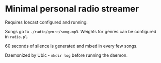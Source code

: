 # Minimal personal radio streamer

Requires Icecast configured and running.

Songs go to `./radio/genre/song.mp3`. Weights for genres can be configured in `radio.pl`.

60 seconds of silence is generated and mixed in every few songs.

Daemonized by Ubic - `mkdir log` before running the daemon.
